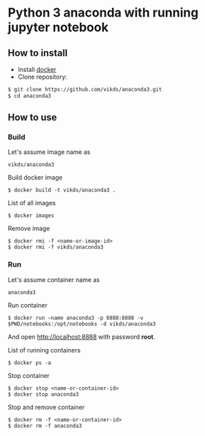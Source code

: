 # Python 3 anaconda with running jupyter notebook

## How to install

* Install [docker](https://docs.docker.com/engine/install/)
* Clone repository:

```bash
$ git clone https://github.com/vikds/anaconda3.git
$ cd anaconda3
```

## How to use

### Build

Let's assume image name as

    vikds/anaconda3

Build docker image

    $ docker build -t vikds/anaconda3 .

List of all images

    $ docker images

Remove image

    $ docker rmi -f <name-or-image-id>
    $ docker rmi -f vikds/anaconda3

### Run

Let's assume container name as

    anaconda3

Run container

    $ docker run —name anaconda3 -p 8888:8888 -v $PWD/notebooks:/opt/notebooks -d vikds/anaconda3

And open [http://localhost:8888](http://localhost:8888/) with password **root**.

List of running containers

    $ docker ps -a

Stop container

    $ docker stop <name-or-container-id>
    $ docker stop anaconda3

Stop and remove container

    $ docker rm -f <name-or-container-id>
    $ docker rm -f anaconda3